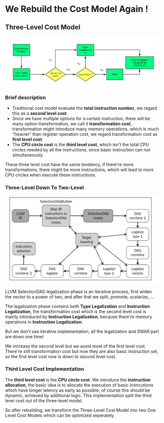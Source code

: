 # We Rebuild the Cost Model Again !

## Three-Level Cost Model 

![Alt text](../image//flowchart.png)

### Brief description

* Traditional cost model evaluate the **total instruction number**, we regard this as a **second level cost**.
* Since we have multiple options for a certain instruction, there will be many option transformation, we call it **transformation cost**, transformation might introduce many memory operations, which is much "heavier" than register operation cost, we regard transformation cost as **first level cost**.
* The **CPU circle cost** is the **third level cost**, which isn't the total CPU circles needed by all the instructions, since basic instruction can run simultaneously.

These three level cost have the same tendency, if there're more transformations, there might be more instructions, which will lead to more CPU circles when execute these instructions. 


### Three-Level Down To Two-Level

![Alt text](../image//SelectionDAGBuilder.jpeg)

LLVM SelectionDAG legalization phase is an iterative process, first widen the vector to a power of two, and after that we split, promote, scalarize, ... 

The legalization phase contains both **Type Legalization** and **Instruction Legalization**, the transformation cost which is the second level cost is mainly introduced by **Instruction Legalization**, because there're memory operations in **Instruction Legalization**.

But we don't use iterative implementation, all the legalization and SWAR part are down one time!

We increase the second level but we avoid most of the first level cost. There're still transformation cost but now they are also basic instruction set, so the first level cost now is down to second level cost.

### Third Level Cost Implementation

The **third level cost** is the **CPU circle cost**. We introduce the **instruction allocation**, the basic idea is to allocate the execution of basic instrcutions which have longer latency as early as possible, of course this should be dynamic, achieved by additional logic. This implementation spilt the third level cost out of the three-level model.

So after rebuilding, we transform the Three-Level Cost Model into two One Level Cost Models which can be optimized seperately.
